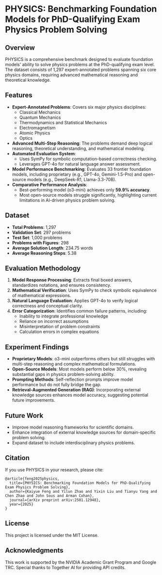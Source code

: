 # PHYSICS: Benchmarking Foundation Models for PhD-Qualifying Exam Physics Problem Solving

## Overview
PHYSICS is a comprehensive benchmark designed to evaluate foundation models' ability to solve physics problems at the PhD-qualifying exam level. The dataset consists of 1,297 expert-annotated problems spanning six core physics domains, requiring advanced mathematical reasoning and theoretical knowledge.

## Features
- **Expert-Annotated Problems**: Covers six major physics disciplines:
  - Classical Mechanics
  - Quantum Mechanics
  - Thermodynamics and Statistical Mechanics
  - Electromagnetism
  - Atomic Physics
  - Optics
- **Advanced Multi-Step Reasoning**: The problems demand deep logical reasoning, theoretical understanding, and mathematical modeling.
- **Automated Evaluation System**:
  - Uses SymPy for symbolic computation-based correctness checking.
  - Leverages GPT-4o for natural language answer assessment.
- **Model Performance Benchmarking**: Evaluates 33 frontier foundation models, including proprietary (e.g., GPT-4o, Gemini-1.5-Pro) and open-source models (e.g., DeepSeek-R1, Llama-3.3-70B).
- **Comparative Performance Analysis**:
  - Best-performing model (o3-mini) achieves only **59.9% accuracy**.
  - Most open-source models struggle significantly, highlighting current limitations in AI-driven physics problem solving.

## Dataset
- **Total Problems**: 1,297
- **Validation Set**: 297 problems
- **Test Set**: 1,000 problems
- **Problems with Figures**: 298
- **Average Solution Length**: 234.75 words
- **Average Reasoning Steps**: 5.38

## Evaluation Methodology
1. **Model Response Processing**: Extracts final boxed answers, standardizes notations, and ensures consistency.
2. **Mathematical Verification**: Uses SymPy to check symbolic equivalence of mathematical expressions.
3. **Natural Language Evaluation**: Applies GPT-4o to verify logical correctness and conceptual clarity.
4. **Error Categorization**: Identifies common failure patterns, including:
   - Inability to integrate professional knowledge
   - Reliance on incorrect assumptions
   - Misinterpretation of problem constraints
   - Calculation errors in complex equations

## Experiment Findings
- **Proprietary Models**: o3-mini outperforms others but still struggles with multi-step reasoning and complex mathematical formulations.
- **Open-Source Models**: Most models perform below 30%, revealing substantial gaps in physics problem-solving ability.
- **Prompting Methods**: Self-reflection prompts improve model performance but do not fully bridge the gap.
- **Retrieval-Augmented Generation (RAG)**: Incorporating external knowledge sources enhances model accuracy, suggesting potential future improvements.

## Future Work
- Improve model reasoning frameworks for scientific domains.
- Enhance integration of external knowledge sources for domain-specific problem solving.
- Expand dataset to include interdisciplinary physics problems.

## Citation
If you use PHYSICS in your research, please cite:
```
@article{feng2025physics,
  title={PHYSICS: Benchmarking Foundation Models for PhD-Qualifying Exam Physics Problem Solving},
  author={Kaiyue Feng and Yilun Zhao and Yixin Liu and Tianyu Yang and Chen Zhao and John Sous and Arman Cohan},
  journal={arXiv preprint arXiv:2501.12948},
  year={2025}
}
```

## License
This project is licensed under the MIT License.

## Acknowledgments
This work is supported by the NVIDIA Academic Grant Program and Google TRC. Special thanks to Together AI for providing API credits.

